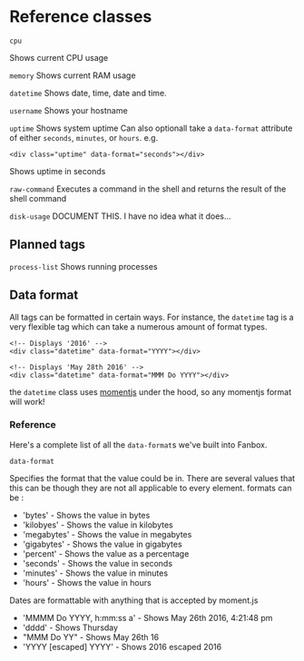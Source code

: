 # Reference classes


```
cpu
```
Shows current CPU usage

```memory```
Shows current RAM usage

```datetime```
Shows date, time, date and time.

```username```
Shows your hostname

```uptime```
Shows system uptime
Can also optionall take a ```data-format``` attribute of either ```seconds```, ```minutes```, or ```hours```.
e.g.
```
<div class="uptime" data-format="seconds"></div>
```
Shows uptime in seconds

```raw-command```
Executes a command in the shell and returns the result of the shell command

```disk-usage```
DOCUMENT THIS. I have no idea what it does...

## Planned tags

```process-list```
Shows running processes

## Data format

All tags can be formatted in certain ways. For instance, the ```datetime``` tag is a very flexible tag which can take a numerous amount of format types.

```
<!-- Displays '2016' -->
<div class="datetime" data-format="YYYY"></div>
```

```
<!-- Displays 'May 28th 2016' -->
<div class="datetime" data-format="MMM Do YYYY"></div>
```

the ```datetime``` class uses [momentjs](http://momentjs.com) under the hood, so any momentjs format will work!

### Reference

Here's a complete list of all the ```data-format```s we've built into Fanbox.

```data-format```

Specifies the format that the value could be in. There are several values that this can be though they are
not all applicable to every element. formats can be :

- 'bytes'     - Shows the value in bytes
- 'kilobyes'  - Shows the value in kilobytes
- 'megabytes' - Shows the value in megabytes
- 'gigabytes' - Shows the value in gigabytes
- 'percent' - Shows the value as a percentage
- 'seconds' - Shows the value in seconds
- 'minutes' - Shows the value in minutes
- 'hours' - Shows the value in hours

Dates are formattable with anything that is accepted by moment.js

- 'MMMM Do YYYY, h:mm:ss a' - Shows May 26th 2016, 4:21:48 pm
- 'dddd'                    - Shows Thursday
- "MMM Do YY"               - Shows May 26th 16
- 'YYYY [escaped] YYYY'     - Shows 2016 escaped 2016
